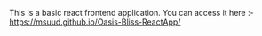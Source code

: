 This is a basic react frontend application.
You can access it here :- https://msuud.github.io/Oasis-Bliss-ReactApp/
